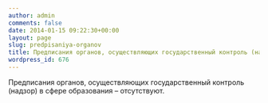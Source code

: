 ```yaml
---
author: admin
comments: false
date: 2014-01-15 09:22:30+00:00
layout: page
slug: predpisaniya-organov
title: Предписания органов, осуществляющих государственный контроль (надзор) в сфере образования
wordpress_id: 676
---
```


Предписания органов, осуществляющих государственный контроль (надзор) в сфере образования – отсутствуют.
